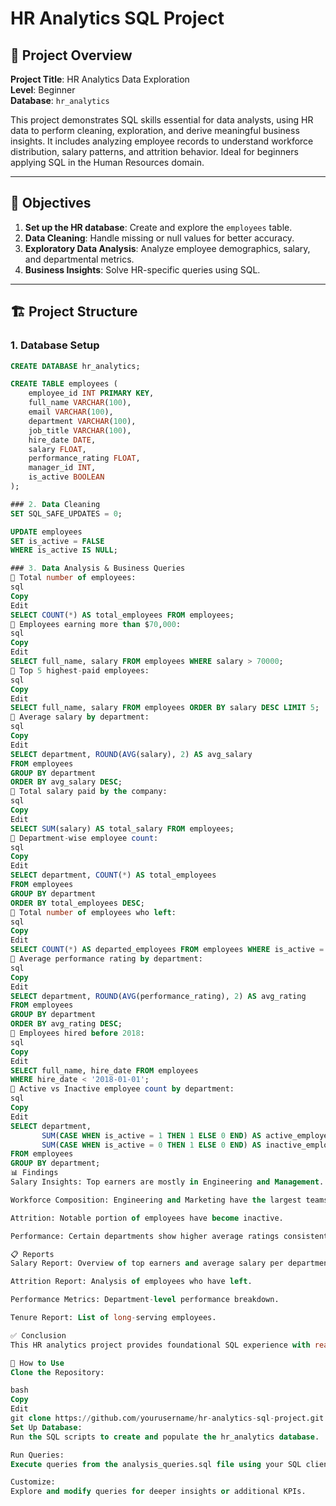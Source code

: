 # HR Analytics SQL Project

## 📘 Project Overview

**Project Title**: HR Analytics Data Exploration  
**Level**: Beginner  
**Database**: `hr_analytics`

This project demonstrates SQL skills essential for data analysts, using HR data to perform cleaning, exploration, and derive meaningful business insights. It includes analyzing employee records to understand workforce distribution, salary patterns, and attrition behavior. Ideal for beginners applying SQL in the Human Resources domain.

---

## 🎯 Objectives

1. **Set up the HR database**: Create and explore the `employees` table.
2. **Data Cleaning**: Handle missing or null values for better accuracy.
3. **Exploratory Data Analysis**: Analyze employee demographics, salary, and departmental metrics.
4. **Business Insights**: Solve HR-specific queries using SQL.

---

## 🏗️ Project Structure

### 1. Database Setup

```sql
CREATE DATABASE hr_analytics;

CREATE TABLE employees (
    employee_id INT PRIMARY KEY,
    full_name VARCHAR(100),
    email VARCHAR(100),
    department VARCHAR(100),
    job_title VARCHAR(100),
    hire_date DATE,
    salary FLOAT,
    performance_rating FLOAT,
    manager_id INT,
    is_active BOOLEAN
);

### 2. Data Cleaning
SET SQL_SAFE_UPDATES = 0;

UPDATE employees
SET is_active = FALSE
WHERE is_active IS NULL;

### 3. Data Analysis & Business Queries
🔹 Total number of employees:
sql
Copy
Edit
SELECT COUNT(*) AS total_employees FROM employees;
🔹 Employees earning more than $70,000:
sql
Copy
Edit
SELECT full_name, salary FROM employees WHERE salary > 70000;
🔹 Top 5 highest-paid employees:
sql
Copy
Edit
SELECT full_name, salary FROM employees ORDER BY salary DESC LIMIT 5;
🔹 Average salary by department:
sql
Copy
Edit
SELECT department, ROUND(AVG(salary), 2) AS avg_salary
FROM employees
GROUP BY department
ORDER BY avg_salary DESC;
🔹 Total salary paid by the company:
sql
Copy
Edit
SELECT SUM(salary) AS total_salary FROM employees;
🔹 Department-wise employee count:
sql
Copy
Edit
SELECT department, COUNT(*) AS total_employees
FROM employees
GROUP BY department
ORDER BY total_employees DESC;
🔹 Total number of employees who left:
sql
Copy
Edit
SELECT COUNT(*) AS departed_employees FROM employees WHERE is_active = 0;
🔹 Average performance rating by department:
sql
Copy
Edit
SELECT department, ROUND(AVG(performance_rating), 2) AS avg_rating
FROM employees
GROUP BY department
ORDER BY avg_rating DESC;
🔹 Employees hired before 2018:
sql
Copy
Edit
SELECT full_name, hire_date FROM employees
WHERE hire_date < '2018-01-01';
🔹 Active vs Inactive employee count by department:
sql
Copy
Edit
SELECT department,
       SUM(CASE WHEN is_active = 1 THEN 1 ELSE 0 END) AS active_employees,
       SUM(CASE WHEN is_active = 0 THEN 1 ELSE 0 END) AS inactive_employees
FROM employees
GROUP BY department;
📊 Findings
Salary Insights: Top earners are mostly in Engineering and Management.

Workforce Composition: Engineering and Marketing have the largest teams.

Attrition: Notable portion of employees have become inactive.

Performance: Certain departments show higher average ratings consistently.

📋 Reports
Salary Report: Overview of top earners and average salary per department.

Attrition Report: Analysis of employees who have left.

Performance Metrics: Department-level performance breakdown.

Tenure Report: List of long-serving employees.

✅ Conclusion
This HR analytics project provides foundational SQL experience with real-world HR datasets. It highlights how simple queries can lead to powerful business insights in workforce planning, retention strategies, and compensation benchmarking.

🚀 How to Use
Clone the Repository:

bash
Copy
Edit
git clone https://github.com/yourusername/hr-analytics-sql-project.git
Set Up Database:
Run the SQL scripts to create and populate the hr_analytics database.

Run Queries:
Execute queries from the analysis_queries.sql file using your SQL client.

Customize:
Explore and modify queries for deeper insights or additional KPIs.
